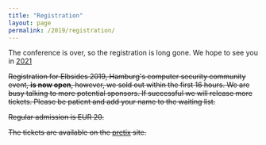 ```yaml
---
title: "Registration"
layout: page
permalink: /2019/registration/
---
```


The conference is over, so the registration is long gone. We hope to see you in [2021](https://2021.elbsides.de)

~~Registration for Elbsides 2019, Hamburg's computer security community event, **is now open**, however, we sold out within the first 16 hours. We are busy talking to more potential sponsors. If successful we will release more tickets. Please be patient and add your name to the waiting list.~~

~~Regular admission is EUR 20.~~

~~The tickets are available on the
  [pretix](https://pretix.eu/elbsides/elbsides2019) site.~~

